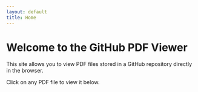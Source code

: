 ```yaml
---
layout: default
title: Home
---
```


# Welcome to the GitHub PDF Viewer

This site allows you to view PDF files stored in a GitHub repository directly in the browser.

Click on any PDF file to view it below.
